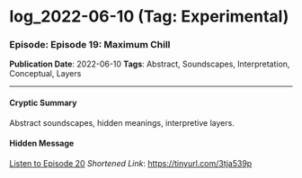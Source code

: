 # log_2022-06-10 (Tag: Experimental)

### Episode: Episode 19: Maximum Chill

**Publication Date**: 2022-06-10
**Tags**: Abstract, Soundscapes, Interpretation, Conceptual, Layers

---

#### Cryptic Summary
Abstract soundscapes, hidden meanings, interpretive layers.

#### Hidden Message


[Listen to Episode 20](https://tinyurl.com/3tja539p)
*Shortened Link*: https://tinyurl.com/3tja539p
